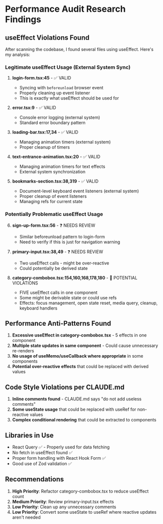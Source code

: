 # Performance Audit Research Findings

## useEffect Violations Found

After scanning the codebase, I found several files using useEffect. Here's my analysis:

### Legitimate useEffect Usage (External System Sync)

1. **login-form.tsx:45** - ✅ VALID
   - Syncing with `beforeunload` browser event
   - Properly cleaning up event listener
   - This is exactly what useEffect should be used for

2. **error.tsx:9** - ✅ VALID
   - Console error logging (external system)
   - Standard error boundary pattern

3. **loading-bar.tsx:17,34** - ✅ VALID
   - Managing animation timers (external system)
   - Proper cleanup of timers

4. **text-entrance-animation.tsx:20** - ✅ VALID
   - Managing animation timers for text effects
   - External system synchronization

5. **bookmarks-section.tsx:38,319** - ✅ VALID
   - Document-level keyboard event listeners (external system)
   - Proper cleanup of event listeners
   - Managing refs for current state

### Potentially Problematic useEffect Usage

6. **sign-up-form.tsx:56** - ❓ NEEDS REVIEW
   - Similar beforeunload pattern to login-form
   - Need to verify if this is just for navigation warning

7. **primary-input.tsx:38,49** - ❓ NEEDS REVIEW
   - Two useEffect calls - might be over-reactive
   - Could potentially be derived state

8. **category-combobox.tsx:154,160,168,178,180** - 🔴 POTENTIAL VIOLATIONS
   - FIVE useEffect calls in one component
   - Some might be derivable state or could use refs
   - Effects: focus management, open state reset, media query, cleanup, keyboard handlers

## Performance Anti-Patterns Found

1. **Excessive useEffect in category-combobox.tsx** - 5 effects in one component
2. **Multiple state updates in same component** - Could cause unnecessary re-renders
3. **No usage of useMemo/useCallback where appropriate** in some components
4. **Potential over-reactive effects** that could be replaced with derived values

## Code Style Violations per CLAUDE.md

1. **Inline comments found** - CLAUDE.md says "do not add useless comments"
2. **Some useState usage** that could be replaced with useRef for non-reactive values
3. **Complex conditional rendering** that could be extracted to components

## Libraries in Use

- React Query ✅ - Properly used for data fetching
- No fetch in useEffect found ✅
- Proper form handling with React Hook Form ✅
- Good use of Zod validation ✅

## Recommendations

1. **High Priority**: Refactor category-combobox.tsx to reduce useEffect count
2. **Medium Priority**: Review primary-input.tsx effects
3. **Low Priority**: Clean up any unnecessary comments
4. **Low Priority**: Convert some useState to useRef where reactive updates aren't needed
